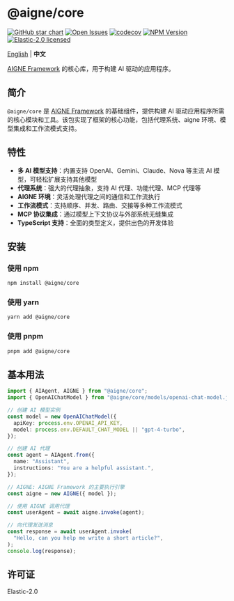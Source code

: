# @aigne/core

[![GitHub star chart](https://img.shields.io/github/stars/AIGNE-io/aigne-framework?style=flat-square)](https://star-history.com/#AIGNE-io/aigne-framework)
[![Open Issues](https://img.shields.io/github/issues-raw/AIGNE-io/aigne-framework?style=flat-square)](https://github.com/AIGNE-io/aigne-framework/issues)
[![codecov](https://codecov.io/gh/AIGNE-io/aigne-framework/graph/badge.svg?token=DO07834RQL)](https://codecov.io/gh/AIGNE-io/aigne-framework)
[![NPM Version](https://img.shields.io/npm/v/@aigne/core)](https://www.npmjs.com/package/@aigne/core)
[![Elastic-2.0 licensed](https://img.shields.io/npm/l/@aigne/core)](https://github.com/AIGNE-io/aigne-framework/blob/main/LICENSE)

[English](./README.md) | **中文**

[AIGNE Framework](https://github.com/AIGNE-io/aigne-framework) 的核心库，用于构建 AI 驱动的应用程序。

## 简介

`@aigne/core` 是 [AIGNE Framework](https://github.com/AIGNE-io/aigne-framework) 的基础组件，提供构建 AI 驱动应用程序所需的核心模块和工具。该包实现了框架的核心功能，包括代理系统、aigne 环境、模型集成和工作流模式支持。

## 特性

* **多 AI 模型支持**：内置支持 OpenAI、Gemini、Claude、Nova 等主流 AI 模型，可轻松扩展支持其他模型
* **代理系统**：强大的代理抽象，支持 AI 代理、功能代理、MCP 代理等
* **AIGNE 环境**：灵活处理代理之间的通信和工作流执行
* **工作流模式**：支持顺序、并发、路由、交接等多种工作流模式
* **MCP 协议集成**：通过模型上下文协议与外部系统无缝集成
* **TypeScript 支持**：全面的类型定义，提供出色的开发体验

## 安装

### 使用 npm

```bash
npm install @aigne/core
```

### 使用 yarn

```bash
yarn add @aigne/core
```

### 使用 pnpm

```bash
pnpm add @aigne/core
```

## 基本用法

```typescript
import { AIAgent, AIGNE } from "@aigne/core";
import { OpenAIChatModel } from "@aigne/core/models/openai-chat-model.js";

// 创建 AI 模型实例
const model = new OpenAIChatModel({
  apiKey: process.env.OPENAI_API_KEY,
  model: process.env.DEFAULT_CHAT_MODEL || "gpt-4-turbo",
});

// 创建 AI 代理
const agent = AIAgent.from({
  name: "Assistant",
  instructions: "You are a helpful assistant.",
});

// AIGNE: AIGNE Framework 的主要执行引擎
const aigne = new AIGNE({ model });

// 使用 AIGNE 调用代理
const userAgent = await aigne.invoke(agent);

// 向代理发送消息
const response = await userAgent.invoke(
  "Hello, can you help me write a short article?",
);
console.log(response);
```

## 许可证

Elastic-2.0
